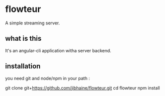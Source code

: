 # flowteur
A simple streaming server.
## what is this

It's an angular-cli application witha server backend.

## installation

you need git and node/npm in your path :

  git clone git+https://github.com/jibhaine/flowteur.git
  cd flowteur
  npm install



